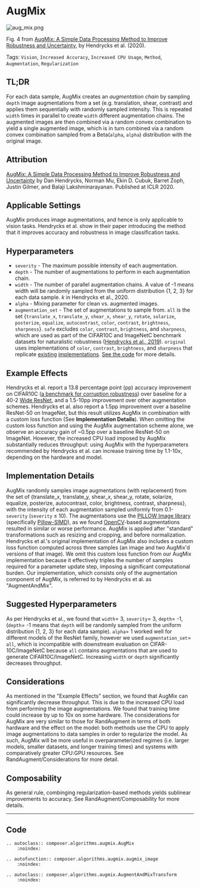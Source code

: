 # AugMix

![aug_mix.png](https://storage.googleapis.com/docs.mosaicml.com/images/methods/aug_mix.png)

Fig. 4 from [AugMix: A Simple Data Processing Method to Improve Robustness and Uncertainty](https://arxiv.org/abs/1912.02781), by Hendrycks et al. (2020).

Tags: `Vision`, `Increased Accuracy`, `Increased CPU Usage`, `Method`, `Augmentation`, `Regularization`

## TL;DR

For each data sample, AugMix creates an *augmentation chain* by sampling `depth` image augmentations from a set (e.g. translation, shear, contrast) and applies them sequentially with randomly sampled intensity. This is repeated `width` times in parallel to create `width` different augmentation chains. The augmented images are then combined via a random convex combination to yield a single augmented image, which is in turn combined via a random convex combination sampled from a Beta(`alpha`, `alpha`) distribution with the original image.

## Attribution

[AugMix: A Simple Data Processing Method to Improve Robustness and Uncertainty](http://arxiv.org/abs/1912.02781) by Dan Hendrycks, Norman Mu, Ekin D. Cubuk, Barret Zoph, Justin Gilmer, and Balaji Lakshminarayanan. Published at ICLR 2020. 

## Applicable Settings

AugMix produces image augmentations, and hence is only applicable to vision tasks. Hendrycks et al. show in their paper introducing the method that it improves accuracy and robustness in image classification tasks.

## Hyperparameters

- `severity` - The maximum possible intensity of each augmentation.
- `depth` - The number of augmentations to perform in each augmentation chain.
- `width` - The number of parallel augmentation chains. A value of -1 means width will be randomly sampled from the uniform distribution {1, 2, 3} for each data sample. *k* in Hendrycks et al., 2020.
- `alpha` - Mixing parameter for clean vs. augmented images.
- `augmentation_set` - The set of augmentations to sample from. `all` is the set  {`translate_x`, `translate_y`, `shear_x`, `shear_y`, `rotate`, `solarize`, `posterize`, `equalize`, `autocontrast`, `color`, `contrast`, `brightness`, `sharpness`}. `safe` excludes `color`, `contrast`, `brightness`, and `sharpness`, which are used as part of the CIFAR10C and ImageNetC benchmark datasets for naturalistic robustness ([Hendrycks et al., 2019](https://arxiv.org/abs/1903.12261)). `original` uses implementations of `color`, `contrast`, `brightness`, and `sharpness` that replicate [existing](https://github.com/rwightman/pytorch-image-models/blob/master/timm/data/auto_augment.py) [implementations](https://github.com/tensorflow/tpu/blob/master/models/official/efficientnet/autoaugment.py). [See the code](https://github.com/mosaicml/mosaicml/blob/f8d2a67bb3e08b24c299dda0bf76ef64bc25db35/composer/utils/augmentation_primitives.py#L105) for more details.

## Example Effects

Hendrycks et al. report a 13.8 percentage point (pp) accuracy improvement on CIFAR10C ([a benchmark for corruption robustness](https://arxiv.org/abs/1903.12261)) over baseline for a 40-2 [Wide ResNet](https://arxiv.org/abs/1605.07146), and a 1.5-10pp improvement over other augmentation schemes. Hendrycks et al. also report a 1.5pp improvement over a baseline ResNet-50 on ImageNet, but this result utilizes AugMix in combination with a custom loss function (See **Implementation Details**). When omitting the custom loss function and using the AugMix augmentation scheme alone, we observe an accuracy gain of ~0.5pp over a baseline ResNet-50 on ImageNet. However, the increased CPU load imposed by AugMix substantially reduces throughput: using AugMix with the hyperparameters recommended by Hendrycks et al. can increase training time by 1.1-10x, depending on the hardware and model.

## Implementation Details

AugMix randomly samples image augmentations (with replacement) from the set of {translate_x, translate_y, shear_x, shear_y, rotate, solarize, equalize, posterize, autocontrast, color, brightness, contrast, sharpness}, with the intensity of each augmentation sampled uniformly from 0.1-`severity` (`severity` ≤ 10). The augmentations use the [PILLOW Image library](https://pillow.readthedocs.io/en/stable/reference/Image.html) (specifically [Pillow-SIMD](https://github.com/uploadcare/pillow-simd)), as we found [OpenCV](https://opencv.org/)-based augmentations resulted in similar or worse performance. AugMix is applied after "standard" transformations such as resizing and cropping, and before normalization. Hendrycks et al.'s original implementation of AugMix also includes a custom loss function computed across three samples (an image and two AugMix'd versions of that image). We omit this custom loss function from our AugMix implementation because it effectively triples the number of samples required for a parameter update step, imposing a significant computational burden. Our implementation, which consists only of the augmentation component of AugMix, is referred to by Hendrycks et al. as "AugmentAndMix".

## Suggested Hyperparameters

As per Hendrycks et al., we found that `width`= 3, `severity`= 3, `depth`= -1, (`depth`= -1 means that `depth` will be randomly sampled from the uniform distribution {1, 2, 3} for each data sample). `alpha`= 1 worked well for different models of the ResNet family, however we used `augmentation_set`= `all`, which is incompatible with downstream evaluation on CIFAR-10C/ImageNetC because `all` contains augmentations that are used to generate CIFAR10C/ImageNetC. Increasing `width` or `depth` significantly decreases throughput.

## Considerations

As mentioned in the "Example Effects" section, we found that AugMix can significantly decrease throughput. This is due to the increased CPU load from performing the image augmentations. We found that training time could increase by up to 10x on some hardware. The considerations for AugMix are very similar to those for RandAugment in terms of both hardware and the effect on the model: both methods use the CPU to apply image augmentations to data samples in order to regularize the model. As such, AugMix will be more useful in overparameterized regimes (i.e. larger models, smaller datasets, and longer training times) and systems with comparatively greater CPU:GPU resources. See RandAugment/Considerations for more detail.

## Composability

As general rule, combinging regularization-based methods yields sublinear improvements to accuracy. See RandAugment/Composability for more details.

---

## Code

```{eval-rst}
.. autoclass:: composer.algorithms.augmix.AugMix
    :noindex:

.. autofunction:: composer.algorithms.augmix.augmix_image
    :noindex:

.. autoclass:: composer.algorithms.augmix.AugmentAndMixTransform
    :noindex:
```